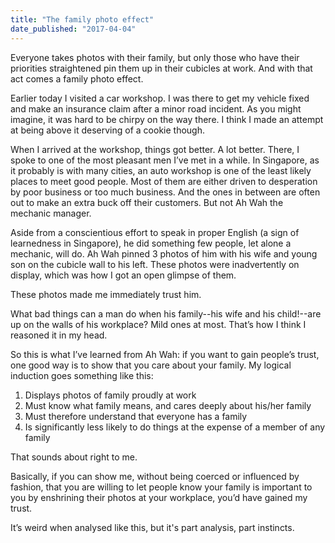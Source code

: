 ```yaml
---
title: "The family photo effect"
date_published: "2017-04-04"
---
```


Everyone takes photos with their family, but only those who have their priorities straightened pin them up in their cubicles at work. And with that act comes a family photo effect.

Earlier today I visited a car workshop. I was there to get my vehicle fixed and make an insurance claim after a minor road incident. As you might imagine, it was hard to be chirpy on the way there. I think I made an attempt at being above it deserving of a cookie though.

When I arrived at the workshop, things got better. A lot better. There, I spoke to one of the most pleasant men I’ve met in a while. In Singapore, as it probably is with many cities, an auto workshop is one of the least likely places to meet good people. Most of them are either driven to desperation by poor business or too much business. And the ones in between are often out to make an extra buck off their customers. But not Ah Wah the mechanic manager.

Aside from a conscientious effort to speak in proper English (a sign of learnedness in Singapore), he did something few people, let alone a mechanic, will do. Ah Wah pinned 3 photos of him with his wife and young son on the cubicle wall to his left. These photos were inadvertently on display, which was how I got an open glimpse of them.

These photos made me immediately trust him.

What bad things can a man do when his family--his wife and his child!--are up on the walls of his workplace? Mild ones at most. That’s how I think I reasoned it in my head.

So this is what I’ve learned from Ah Wah: if you want to gain people’s trust, one good way is to show that you care about your family. My logical induction goes something like this:

1. Displays photos of family proudly at work
2. Must know what family means, and cares deeply about his/her family
3. Must therefore understand that everyone has a family
4. Is significantly less likely to do things at the expense of a member of any family

That sounds about right to me.

Basically, if you can show me, without being coerced or influenced by fashion, that you are willing to let people know your family is important to you by enshrining their photos at your workplace, you’d have gained my trust.

It’s weird when analysed like this, but it's part analysis, part instincts.
